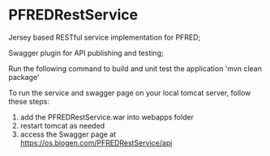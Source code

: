 # PFREDRestService

Jersey based RESTful service implementation for PFRED;

Swagger plugin for API publishing and testing;

Run the following command to build and unit test the application
    'mvn clean package'

To run the service and swagger page on your local tomcat server, follow these steps:
1. add the PFREDRestService.war into webapps folder
2. restart tomcat as needed
3. access the Swagger page at https://os.biogen.com/PFREDRestService/api
